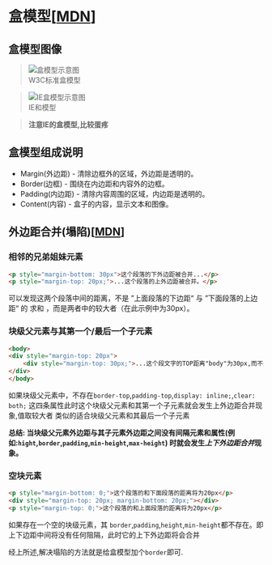 # 盒模型[[MDN](https://developer.mozilla.org/zh-CN/docs/Web/CSS/CSS_Box_Model/Introduction_to_the_CSS_box_model)]
## 盒模型图像
> ![盒模型示意图](https://guxinyan.github.io/blogImg/%E6%A0%87%E5%87%86%E7%9B%92%E6%A8%A1%E5%9E%8B.png)  
W3C标准盒模型

> ![IE盒模型示意图](https://guxinyan.github.io/blogImg/IE%E7%9B%92%E6%A8%A1%E5%9E%8B.png)  
IE和模型

> **注意IE的盒模型,比较蛋疼**
## 盒模型组成说明
- Margin(外边距) - 清除边框外的区域，外边距是透明的。
- Border(边框) - 围绕在内边距和内容外的边框。
- Padding(内边距) - 清除内容周围的区域，内边距是透明的。
- Content(内容) - 盒子的内容，显示文本和图像。

## 外边距合并(塌陷)[[MDN](https://developer.mozilla.org/zh-CN/docs/Web/CSS/CSS_Box_Model/Mastering_margin_collapsing)]
### 相邻的兄弟姐妹元素
```html
<p style="margin-bottom: 30px">这个段落的下外边距被合并...</p>
<p style="margin-top: 20px;">...这个段落的上外边距被合并。</p>
```
可以发现这两个段落中间的距离，不是 ”上面段落的下边距“ 与 ”下面段落的上边距“ 的 求和 ，而是两者中的较大者（在此示例中为30px）。
### 块级父元素与其第一个/最后一个子元素
```html
<body>
<div style="margin-top: 20px">
    <div style="margin-top: 30px;">...这个段文字的TOP距离"body"为30px,而不是50px。</div>
</div>
</body>
```
如果块级父元素中，不存在`border-top`,`padding-top`,`display: inline;`,`clear: both;` 这四条属性此时这个块级父元素和其第一个子元素就会发生上外边距合并现象,值取较大者
类似的适合块级父元素和其最后一个子元素

**总结: 当块级父元素外边距与其子元素外边距之间没有间隔元素和属性(例如:`hight`,`border`,`padding`,`min-height`,`max-height`) 时就会发生*上下外边距合并*现象。**

### 空块元素
```html
<p style="margin-bottom: 0;">这个段落的和下面段落的距离将为20px</p>
<div style="margin-top: 20px; margin-bottom: 20px;"></div>
<p style="margin-top: 0;">这个段落的和上面段落的距离将为20px</p>
```
如果存在一个空的块级元素，其 `border`,`padding`,`height`,`min-height`都不存在。即上下边距中间将没有任何阻隔，此时它的上下外边距将会合并


经上所述,解决塌陷的方法就是给盒模型加个`border`即可.